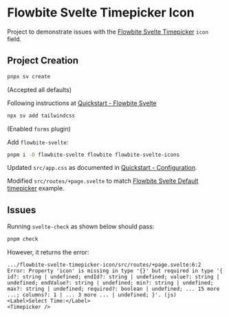 # Flowbite Svelte Timepicker Icon

Project to demonstrate issues with the [Flowbite Svelte Timepicker][timepicker] `icon` field.

[timepicker]: https://flowbite-svelte.com/docs/forms/timepicker

## Project Creation

```bash
pnpx sv create
```

(Accepted all defaults)

Following instructions at [Quickstart - Flowbite Svelte][quickstart]

```bash
npx sv add tailwindcss
```

(Enabled `forms` plugin)

Add `flowbite-svelte`:

```bash
pnpm i -D flowbite-svelte flowbite flowbite-svelte-icons
```

Updated `src/app.css` as documented in [Quickstart - Configuration][quickstart-configuration].

Modified `src/routes/+page.svelte` to match [Flowbite Svelte Default timepicker][default-timepicker] example.

[quickstart]: https://flowbite-svelte.com/docs/pages/quickstart
[quickstart-configuration]: https://flowbite-svelte.com/docs/pages/quickstart#Configuration
[default-timepicker]: https://flowbite-svelte.com/docs/forms/timepicker#Default_timepicker

## Issues

Running `svelte-check` as shown below should pass:

```bash
pnpm check
```

However, it returns the error:

```text
.../flowbite-svelte-timepicker-icon/src/routes/+page.svelte:6:2
Error: Property 'icon' is missing in type '{}' but required in type '{ id?: string | undefined; endId?: string | undefined; value?: string | undefined; endValue?: string | undefined; min?: string | undefined; max?: string | undefined; required?: boolean | undefined; ... 15 more ...; columns?: 1 | ... 3 more ... | undefined; }'. (js)
<Label>Select Time:</Label>
<Timepicker />
```
